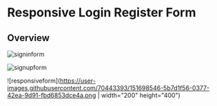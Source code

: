 # Responsive Login Register Form

## Overview
![signinform](https://user-images.githubusercontent.com/70443393/151698531-2d068a78-9dd2-44a4-ac94-54818a1b46a7.PNG)

![signupform](https://user-images.githubusercontent.com/70443393/151698537-d48fb104-db1f-4045-a6b9-70c9ac81b0ee.PNG)

![responsiveform](https://user-images.githubusercontent.com/70443393/151698546-5b7d1f56-0377-42ea-9d91-fbd6853dce4a.png | width="200" height="400")
